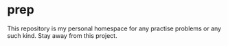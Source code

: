 # prep
This repository is my personal homespace for any practise problems or any such kind. Stay away from this project.
